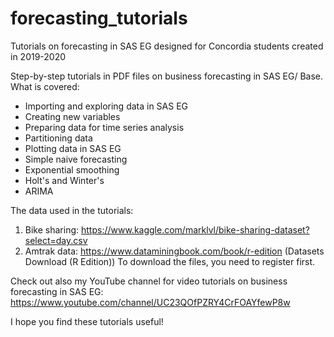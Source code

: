# forecasting_tutorials
Tutorials on forecasting in SAS EG designed for Concordia students created in 2019-2020

Step-by-step tutorials in PDF files on business forecasting in SAS EG/ Base. What is covered:
- Importing and exploring data in SAS EG
- Creating new variables
- Preparing data for time series analysis
- Partitioning data
- Plotting data in SAS EG
- Simple naive forecasting
- Exponential smoothing
- Holt's and Winter's
- ARIMA

The data used in the tutorials: 
1) Bike sharing: https://www.kaggle.com/marklvl/bike-sharing-dataset?select=day.csv
2) Amtrak data: https://www.dataminingbook.com/book/r-edition (Datasets Download (R Edition))
To download the files, you need to register first.

Check out also my YouTube channel for video tutorials on business forecasting in SAS EG: https://www.youtube.com/channel/UC23QOfPZRY4CrFOAYfewP8w

I hope you find these tutorials useful!
